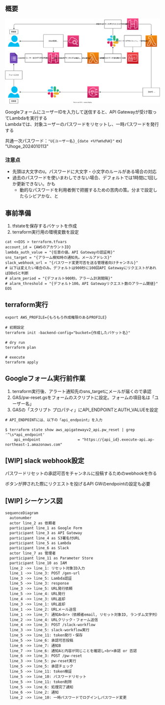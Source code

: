 ## 概要

![](./flow.drawio.svg)

GoogleフォームにユーザーIDを入力して送信すると、API Gatewayが受け取ってLambdaを実行する<br>
Lambdaでは、対象ユーザーのパスワードをリセットし、一時パスワードを発行する

共通一次パスワード：`"U{ユーザー名}_{date +%Y%m%d%H}"`
ex) "Uhoge_2024010113"

### 注意点
- 先頭は大文字の`U`。パスワードに大文字・小文字のルールがある場合の対応
- 過去のパスワードを使いまわしできない場合、デフォルトでは1時間に1回しか更新できない。かも
  - 動的なパスワードを利用者側で把握するための苦肉の策。分まで設定したらシビアかな、と

## 事前準備
1. tfstateを保存するバケットを作成
2. terraform実行用の環境変数を設定

```
cat <<EOS > terraform.tfvars
account_id = {AWSのアカウントID}
lambda_auth_value = "{任意の値。API Gatewayの認証用}"
sns_target = "{アラーム検知時の通知先。メールアドレス}"
slack_webhook_url = "{パスワード変更可否を送る管理者向けチャンネル}"
# 以下は変えたい場合のみ。デフォルトは900秒に100回API GatewayにリクエストがあればDDoSと判断
# alarm_period = "{デフォルト900秒。アラーム計測間隔}"
# alarm_threshold = "{デフォルト100。API Gatewayリクエスト数のアラーム閾値}"
EOS
```

## terraform実行

```
export AWS_PROFILE={もろもろ作成権限のあるPROFILE}

# 初期設定
terraform init -backend-config="bucket={作成したバケット名}"

# dry run
terraform plan

# execute
terraform apply
```


## Googleフォーム実行前作業
1. terraform実行後、アラート通知先のsns_targetにメールが届くので承認
2. GAS/pw-reset.gsをフォームのスクリプトに設定。フォームの項目名は「ユーザー名」
3. GASの「スクリプト プロパティ」にAPI_ENDPOINTとAUTH_VALUEを設定

```
# API_ENDPOINTには、以下の「api_endpoint」を入力

$ terraform state show aws_apigatewayv2_api.pw_reset | grep '^\s*api_endpoint'
    api_endpoint                 = "https://{api_id}.execute-api.ap-northeast-1.amazonaws.com"
```

## [WIP] slack webhook設定
パスワードリセットの承認可否をチャンネルに投稿するためのwebhookを作る

ボタンが押された際にリクエストを投げるAPI GWのendpointの設定も必要

## [WIP] シーケンス図
```mermaid
sequenceDiagram
  autonumber
  actor line_2 as 依頼者
  participant line_1 as Google Form
  participant line_3 as API Gateway
  participant line_4 as S3署名付URL
  participant line_5 as Lambda
  participant line_6 as Slack
  actor line_7 as 管理者
  participant line_11 as Parameter Store
  participant line_10 as IAM
  line_2 ->> line_1: リセット対象ID入力
  line_1 ->> line_3: POST /gen-url
  line_3 ->> line_5: Lambda認証
  line_5 ->> line_3: response
  line_3 ->> line_5: URL発行依頼
  line_5 ->> line_4: URL発行
  line_4 ->> line_3: URL返却
  line_3 ->> line_1: URL返却
  line_1 ->> line_2: URLメール送信
  line_1 ->> line_7: 通知A<br>（依頼者email, リセット対象ID, ランダム文字列）
  line_2 ->> line_4: URLクリック・フォーム送信
  line_4 ->> line_3: POST /slack-workflow
  line_3 ->> line_5: slack-workflow実行
  line_5 ->> line_11: token発行・保存
  line_5 ->> line_6: 承認可否投稿
  line_6 ->> line_7: 通知B
  line_7 ->> line_6: 通知Aと内容が同じことを確認し<br>承認 or 否認
  line_6 ->> line_3: POST /pw-reset
  line_3 ->> line_5: pw-reset実行
  line_5 ->> line_5: 承認チェック
  line_5 ->> line_11: token検証
  line_5 ->> line_10: パスワードリセット
  line_5 ->> line_11: token削除
  line_5 ->> line_6: 処理完了通知
  line_6 ->> line_2: 通知
  line_2 ->> line_10: 一時パスワードでログインしパスワード変更
```
